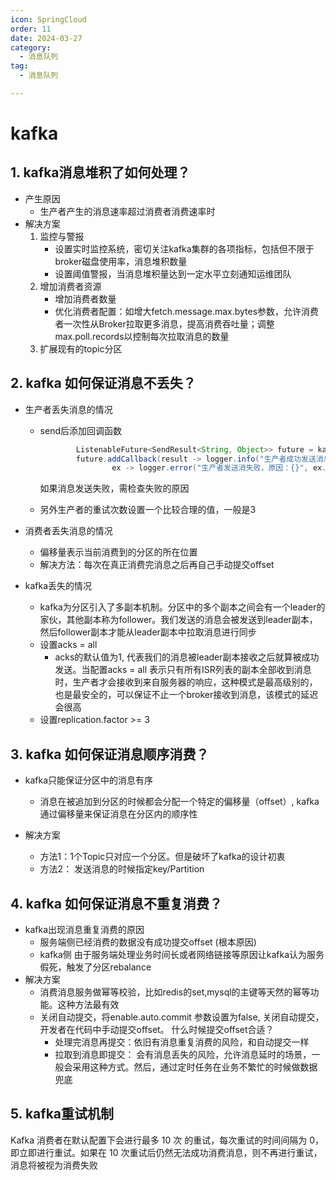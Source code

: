 ```yaml
---
icon: SpringCloud
order: 11
date: 2024-03-27
category:
  - 消息队列
tag:
  - 消息队列

---
```


# kafka

## 1. kafka消息堆积了如何处理？

- 产生原因
  - 生产者产生的消息速率超过消费者消费速率时
- 解决方案
  1. 监控与警报
     - 设置实时监控系统，密切关注kafka集群的各项指标，包括但不限于broker磁盘使用率，消息堆积数量
     - 设置阈值警报，当消息堆积量达到一定水平立刻通知运维团队
  2. 增加消费者资源
     - 增加消费者数量
     - 优化消费者配置：如增大fetch.message.max.bytes参数，允许消费者一次性从Broker拉取更多消息，提高消费吞吐量；调整max.poll.records以控制每次拉取消息的数量
  3. 扩展现有的topic分区

## 2. kafka 如何保证消息不丢失？

- 生产者丢失消息的情况

  - send后添加回调函数

    ```java
            ListenableFuture<SendResult<String, Object>> future = kafkaTemplate.send(topic, o);
            future.addCallback(result -> logger.info("生产者成功发送消息到topic:{} partition:{}的消息", result.getRecordMetadata().topic(), result.getRecordMetadata().partition()),
                    ex -> logger.error("生产者发送消失败，原因：{}", ex.getMessage()));
    
    ```

    如果消息发送失败，需检查失败的原因

  - 另外生产者的重试次数设置一个比较合理的值，一般是3

- 消费者丢失消息的情况

  - 偏移量表示当前消费到的分区的所在位置
  - 解决方法：每次在真正消费完消息之后再自己手动提交offset

- kafka丢失的情况

  - kafka为分区引入了多副本机制。分区中的多个副本之间会有一个leader的家伙，其他副本称为follower。我们发送的消息会被发送到leader副本，然后follower副本才能从leader副本中拉取消息进行同步
  - 设置acks = all
    - acks的默认值为1, 代表我们的消息被leader副本接收之后就算被成功发送。当配置acks = all 表示只有所有ISR列表的副本全部收到消息时，生产者才会接收到来自服务器的响应，这种模式是最高级别的，也是最安全的，可以保证不止一个broker接收到消息，该模式的延迟会很高
  - 设置replication.factor >= 3

## 3. kafka 如何保证消息顺序消费？

- kafka只能保证分区中的消息有序
  - 消息在被追加到分区的时候都会分配一个特定的偏移量（offset）, kafka通过偏移量来保证消息在分区内的顺序性

- 解决方案
  - 方法1：1个Topic只对应一个分区。但是破坏了kafka的设计初衷
  - 方法2： 发送消息的时候指定key/Partition

## 4. kafka 如何保证消息不重复消费？

- kafka出现消息重复消费的原因
  - 服务端侧已经消费的数据没有成功提交offset (根本原因)
  - kafka侧 由于服务端处理业务时间长或者网络链接等原因让kafka认为服务假死，触发了分区rebalance
- 解决方案
  - 消费消息服务做幂等校验，比如redis的set,mysql的主键等天然的幂等功能。这种方法最有效
  - 关闭自动提交，将enable.auto.commit 参数设置为false, 关闭自动提交，开发者在代码中手动提交offset。 什么时候提交offset合适？
    - 处理完消息再提交：依旧有消息重复消费的风险，和自动提交一样
    - 拉取到消息即提交： 会有消息丢失的风险，允许消息延时的场景，一般会采用这种方式。然后，通过定时任务在业务不繁忙的时候做数据兜底

## 5. kafka重试机制

Kafka 消费者在默认配置下会进行最多 10 次 的重试，每次重试的时间间隔为 0，即立即进行重试。如果在 10 次重试后仍然无法成功消费消息，则不再进行重试，消息将被视为消费失败

